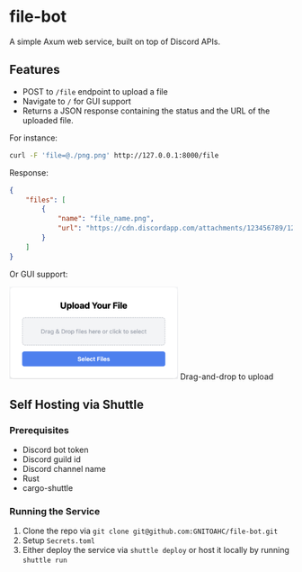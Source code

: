 # file-bot

A simple Axum web service, built on top of Discord APIs.

## Features

-   POST to `/file` endpoint to upload a file
-   Navigate to `/` for GUI support
-   Returns a JSON response containing the status and the URL of the uploaded file.

For instance:

```bash
curl -F 'file=@./png.png' http://127.0.0.1:8000/file
```

Response:

```json
{
    "files": [
        {
            "name": "file_name.png",
            "url": "https://cdn.discordapp.com/attachments/123456789/123456789/png.png?ex=..."
        }
    ]
}
```

Or GUI support:

<img src="./docs/capture.png" width="300" />  
Drag-and-drop to upload

## Self Hosting via Shuttle

### Prerequisites

-   Discord bot token
-   Discord guild id
-   Discord channel name
-   Rust
-   cargo-shuttle

### Running the Service

1.  Clone the repo via `git clone git@github.com:GNITOAHC/file-bot.git`
2.  Setup `Secrets.toml`
3.  Either deploy the service via `shuttle deploy` or host it locally by running `shuttle run`
